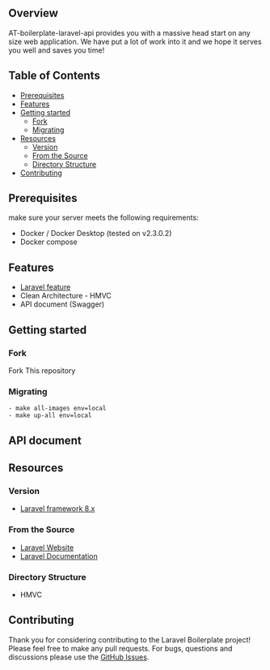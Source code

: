 ## Overview
AT-boilerplate-laravel-api provides you with a massive head start on any size web application. We have put a lot of work into it and we hope it serves you well and saves you time!

## Table of Contents
- [Prerequisites](#prerequisites)
- [Features](#features)
- [Getting started](#getting-started)
    - [Fork](#fork)
    - [Migrating](#migrating)
- [Resources](#resources)
    - [Version](#version)
    - [From the Source](#from-the-source)
    - [Directory Structure](#directory-structure)
- [Contributing](#contributing)

## Prerequisites
make sure your server meets the following requirements:
- Docker / Docker Desktop (tested on v2.3.0.2)
- Docker compose

## Features
- [Laravel feature](https://laravel.com/docs/8.x)
- Clean Architecture - HMVC
- API document (Swagger)

## Getting started
### Fork
Fork This repository

### Migrating
```
- make all-images env=local
- make up-all env=local
```

## API document

## Resources
### Version
- [Laravel framework 8.x](https://laravel.com/docs/8.x)

### From the Source
- [Laravel Website](https://laravel.com/)
- [Laravel Documentation](https://laravel.com/docs/8.x)

### Directory Structure
- HMVC

## Contributing
Thank you for considering contributing to the Laravel Boilerplate project! Please feel free to make any pull requests.
For bugs, questions and discussions please use the [GitHub Issues](https://github.com/AsianTechInc/AT-boilerplate-laravel-web/issues).